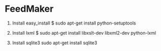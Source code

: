 FeedMaker
=========
1. Install easy_install
    $ sudo apt-get install python-setuptools

2. Install lxml
    $ sudo apt-get install libxslt-dev libxml2-dev python-lxml

3. Install sqlite3
    sudo apt-get install sqlite3
